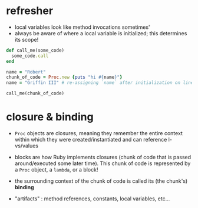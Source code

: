 # refresher
- local variables look like method invocations sometimes'
- always be aware of where a local variable is initialized; this determines its scope!

```ruby
def call_me(some_code)
  some_code.call
end

name = "Robert"
chunk_of_code = Proc.new {puts "hi #{name}"}
name = "Griffin III" # re-assigning `name` after initialization on line 10

call_me(chunk_of_code)
```
# closure & binding
- `Proc` objects are closures, meaning they remember the entire context within which they were created/instantiated and can reference l-vs/values

- blocks are how Ruby implements closures (chunk of code that is passed around/executed some later time). This chunk of code is represented by a `Proc` object, a `lambda`, or a block!
- the surrounding context of the chunk of code is called its (the chunk's) **binding**
- "artifacts" : method references, constants, local variables, etc...
